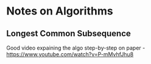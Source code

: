 # Notes on Algorithms

## Longest Common Subsequence

Good video expaining the algo step-by-step on paper - https://www.youtube.com/watch?v=P-mMvhfJhu8
